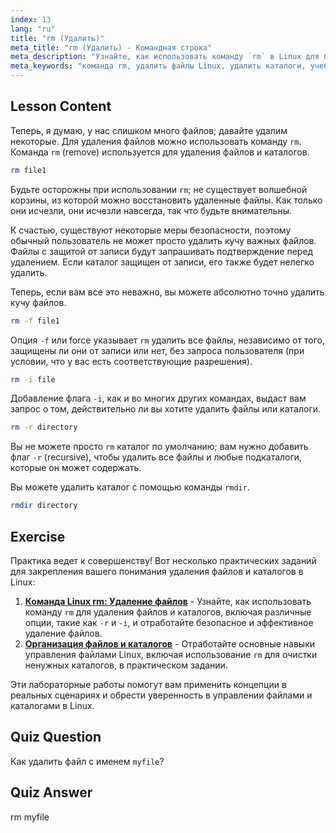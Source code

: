 ```yaml
---
index: 13
lang: "ru"
title: "rm (Удалить)"
meta_title: "rm (Удалить) - Командная строка"
meta_description: "Узнайте, как использовать команду `rm` в Linux для безопасного удаления файлов и каталогов. Разберитесь с опциями, такими как -f, -i, -r и rmdir. Начните свой путь в Linux!"
meta_keywords: "команда rm, удалить файлы Linux, удалить каталоги, учебник Linux, Linux для начинающих, rmdir, руководство Linux"
---
```


## Lesson Content

Теперь, я думаю, у нас слишком много файлов; давайте удалим некоторые. Для удаления файлов можно использовать команду `rm`. Команда `rm` (remove) используется для удаления файлов и каталогов.

```bash
rm file1
```

Будьте осторожны при использовании `rm`; не существует волшебной корзины, из которой можно восстановить удаленные файлы. Как только они исчезли, они исчезли навсегда, так что будьте внимательны.

К счастью, существуют некоторые меры безопасности, поэтому обычный пользователь не может просто удалить кучу важных файлов. Файлы с защитой от записи будут запрашивать подтверждение перед удалением. Если каталог защищен от записи, его также будет нелегко удалить.

Теперь, если вам все это неважно, вы можете абсолютно точно удалить кучу файлов.

```bash
rm -f file1
```

Опция `-f` или force указывает `rm` удалить все файлы, независимо от того, защищены ли они от записи или нет, без запроса пользователя (при условии, что у вас есть соответствующие разрешения).

```bash
rm -i file
```

Добавление флага `-i`, как и во многих других командах, выдаст вам запрос о том, действительно ли вы хотите удалить файлы или каталоги.

```bash
rm -r directory
```

Вы не можете просто `rm` каталог по умолчанию; вам нужно добавить флаг `-r` (recursive), чтобы удалить все файлы и любые подкаталоги, которые он может содержать.

Вы можете удалить каталог с помощью команды `rmdir`.

```bash
rmdir directory
```

## Exercise

Практика ведет к совершенству! Вот несколько практических заданий для закрепления вашего понимания удаления файлов и каталогов в Linux:

1. **[Команда Linux rm: Удаление файлов](https://labex.io/ru/labs/linux-linux-rm-command-file-removing-209741)** - Узнайте, как использовать команду `rm` для удаления файлов и каталогов, включая различные опции, такие как `-r` и `-i`, и отработайте безопасное и эффективное удаление файлов.
2. **[Организация файлов и каталогов](https://labex.io/ru/labs/linux-organizing-files-and-directories-387877)** - Отработайте основные навыки управления файлами Linux, включая использование `rm` для очистки ненужных каталогов, в практическом задании.

Эти лабораторные работы помогут вам применить концепции в реальных сценариях и обрести уверенность в управлении файлами и каталогами в Linux.

## Quiz Question

Как удалить файл с именем `myfile`?

## Quiz Answer

rm myfile